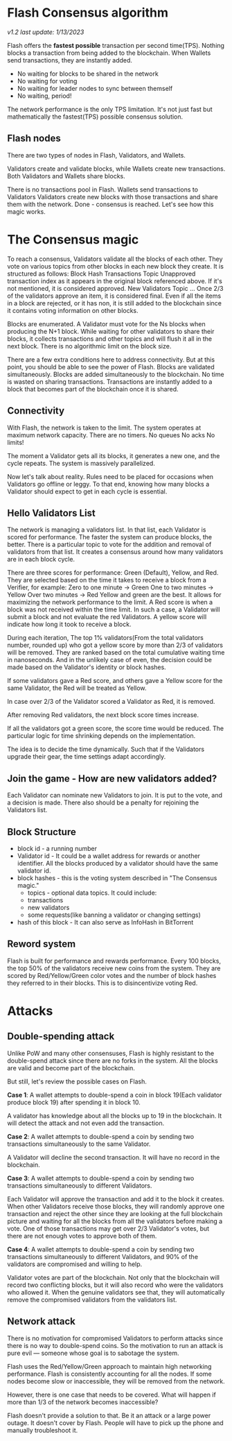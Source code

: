 # Flash Consensus algorithm
*v1.2 last update: 1/13/2023*

Flash offers the **fastest possible** transaction per second time(TPS). Nothing blocks a transaction from being added to the blockchain. When Wallets send transactions, they are instantly added.
 - No waiting for blocks to be shared in the network
 - No waiting for voting
 - No waiting for leader nodes to sync between themself
 - No waiting, period!

The network performance is the only TPS limitation. It's not just fast but mathematically the fastest(TPS) possible consensus solution. 

## Flash nodes
There are two types of nodes in Flash, Validators, and Wallets.

Validators create and validate blocks, while Wallets create new transactions. Both Validators and Wallets share blocks. 

There is no transactions pool in Flash. 
Wallets send transactions to Validators
Validators create new blocks with those transactions and share them with the network.
Done - consensus is reached. Let's see how this magic works.

# The Consensus magic
To reach a consensus, Validators validate all the blocks of each other. They vote on various topics from other blocks in each new block they create. It is structured as follows:
Block Hash
Transactions Topic
Unapproved transaction index as it appears in the original block referenced above. If it's not mentioned, it is considered approved.
New Validators Topic
...
Once 2/3 of the validators approve an item, it is considered final. Even if all the items in a block are rejected, or it has non, it is still added to the blockchain since it contains voting information on other blocks.

Blocks are enumerated. A Validator must vote for the Ns blocks when producing the N+1 block. While waiting for other validators to share their blocks, it collects transactions and other topics and will flush it all in the next block. There is no algorithmic limit on the block size.

There are a few extra conditions here to address connectivity. But at this point, you should be able to see the power of Flash.
Blocks are validated simultaneously. 
Blocks are added simultaneously to the blockchain.
No time is wasted on sharing transactions. Transactions are instantly added to a block that becomes part of the blockchain once it is shared.
## Connectivity
With Flash, the network is taken to the limit. The system operates at maximum network capacity.
There are no timers.
No queues
No acks
No limits! 

The moment a Validator gets all its blocks, it generates a new one, and the cycle repeats. The system is massively parallelized.

Now let's talk about reality. Rules need to be placed for occasions when Validators go offline or leggy. To that end, knowing how many blocks a Validator should expect to get in each cycle is essential.

## Hello Validators List
The network is managing a validators list. In that list, each Validator is scored for performance. The faster the system can produce blocks, the better.
There is a particular topic to vote for the addition and removal of validators from that list. It creates a consensus around how many validators are in each block cycle.

There are three scores for performance: Green (Default), Yellow, and Red.
They are selected based on the time it takes to receive a block from a Verifier, for example: 
Zero to one minute -> Green
One to two minutes -> Yellow
Over two minutes -> Red
Yellow and green are the best. It allows for maximizing the network performance to the limit. 
A Red score is when a block was not received within the time limit. In such a case, a Validator will submit a block and not evaluate the red Validators.
A yellow score will indicate how long it took to receive a block.

During each iteration, The top 1% validators(From the total validators number, rounded up) who got a yellow score by more than 2/3 of validators will be removed. They are ranked based on the total cumulative waiting time in nanoseconds. And in the unlikely case of even, the decision could be made based on the Validator's identity or block hashes.

If some validators gave a Red score, and others gave a Yellow score for the same Validator, the Red will be treated as Yellow.

In case over 2/3 of the Validator scored a Validator as Red, it is removed.

After removing Red validators, the next block score times increase.

If all the validators got a green score, the score time would be reduced. The particular logic for time shrinking depends on the implementation.

The idea is to decide the time dynamically. Such that if the Validators upgrade their gear, the time settings adapt accordingly.

## Join the game - How are new validators added?

Each Validator can nominate new Validators to join. It is put to the vote, and a decision is made.
There also should be a penalty for rejoining the Validators list.

## Block Structure
 - block id - a running number
 - Validator id - It could be a wallet address for rewards or another identifier. All the blocks produced by a validator should have the same validator id.
 - block hashes - this is the voting system described in "The Consensus magic."
   - topics - optional data topics. It could include:
    - transactions
    - new validators
    - some requests(like banning a validator or changing settings)
 - hash of this block - It can also serve as InfoHash in BitTorrent

## Reword system
Flash is built for performance and rewards performance. Every 100 blocks, the top 50% of the validators receive new coins from the system. They are scored by Red/Yellow/Green color votes and the number of block hashes they referred to in their blocks. This is to disincentivize voting Red.

# Attacks

## Double-spending attack
Unlike PoW and many other consensuses, Flash is highly resistant to the double-spend attack since there are no forks in the system. All the blocks are valid and become part of the blockchain. 

But still, let's review the possible cases on Flash.

**Case 1**: A wallet attempts to double-spend a coin in block 19(Each validator produce block 19) after spending it in block 10.

A validator has knowledge about all the blocks up to 19 in the blockchain. It will detect the attack and not even add the transaction.

**Case 2**: A wallet attempts to double-spend a coin by sending two transactions simultaneously to the same Validator.

A Validator will decline the second transaction. It will have no record in the blockchain.

**Case 3**: A wallet attempts to double-spend a coin by sending two transactions simultaneously to different Validators.

Each Validator will approve the transaction and add it to the block it creates. When other Validators receive those blocks, they will randomly approve one transaction and reject the other since they are looking at the full blockchain picture and waiting for all the blocks from all the validators before making a vote. 
One of those transactions may get over 2/3 Validator's votes, but there are not enough votes to approve both of them.

**Case 4**: A wallet attempts to double-spend a coin by sending two transactions simultaneously to different Validators, and 90% of the validators are compromised and willing to help.

Validator votes are part of the blockchain. Not only that the blockchain will record two conflicting blocks, but it will also record who were the validators who allowed it. 
When the genuine validators see that, they will automatically remove the compromised validators from the validators list.

## Network attack
There is no motivation for compromised Validators to perform attacks since there is no way to double-spend coins. 
So the motivation to run an attack is pure evil — someone whose goal is to sabotage the system.

Flash uses the Red/Yellow/Green approach to maintain high networking performance. 
Flash is consistently accounting for all the nodes. If some nodes become slow or inaccessible, they will be removed from the network.

However, there is one case that needs to be covered. What will happen if more than 1/3 of the network becomes inaccessible?

Flash doesn't provide a solution to that. Be it an attack or a large power outage. It doesn't cover by Flash. People will have to pick up the phone and manually troubleshoot it.

